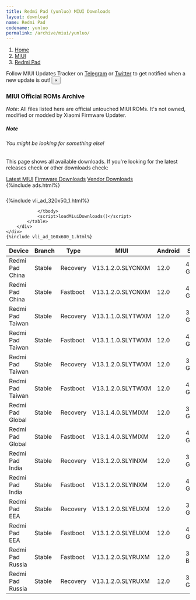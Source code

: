 ```yaml
---
title: Redmi Pad (yunluo) MIUI Downloads
layout: download
name: Redmi Pad
codename: yunluo
permalink: /archive/miui/yunluo/
---
```

<nav aria-label="breadcrumb">
    <ol class="breadcrumb">
        <li class="breadcrumb-item"><a href="/">Home</a></li>
        <li class="breadcrumb-item"><a href="/miui/">MIUI</a></li>
        <li class="breadcrumb-item active" aria-current="page"><a href="/miui/yunluo/">Redmi Pad</a></li>
    </ol>
</nav>
<div class="alert alert-primary alert-dismissible fade show" role="alert">
    Follow MIUI Updates Tracker on <a href="https://t.me/MIUIUpdatesTracker" class="alert-link">Telegram</a>
     or <a href="https://twitter.com/MiFwUpdater" class="alert-link">Twitter</a> to get notified when a new update is out!
    <button type="button" class="close" data-dismiss="alert" aria-label="Close">
        <span aria-hidden="true">&times;</span>
    </button>
</div>

### MIUI Official ROMs Archive
*Note*: All files listed here are official untouched MIUI ROMs. It's not owned, modified or modded by Xiaomi Firmware Updater.
<div class="card">
  <div class="card-body">
    <h5 class="card-title">Note</h5>
    <h6 class="card-subtitle mb-2 text-muted">You might be looking for something else!</h6>
    <p class="card-text">This page shows all available downloads.
     If you're looking for the latest releases check or other downloads check:</p>
    <a href="/miui/yunluo/" class="card-link">Latest MIUI</a>
    <a href="/firmware/yunluo/" class="card-link">Firmware Downloads</a>
    <a href="/vendor/yunluo/" class="card-link">Vendor Downloads</a>
  </div>
</div>
{%include ads.html%}
<div class="row justify-content-center">
    <div class="col-10">
        <div class="table-responsive-md" style="margin-top: 25px;">
            {%include vli_ad_320x50_1.html%}
            <table id="miui" class="display dt-responsive nowrap compact table table-striped table-hover table-sm">
                <thead class="thead-dark">
                    <tr>
                        <th data-ref="device">Device</th>
                        <th data-ref="branch">Branch</th>
                        <th data-ref="type">Type</th>
                        <th data-ref="miui">MIUI</th>
                        <th data-ref="android">Android</th>
                        <th data-ref="size">Size</th>
                        <th data-ref="size">Date</th>
                        <th data-ref="link">Link</th>
                    </tr>
                </thead>
                <tbody>
                <tr><td>Redmi Pad China</td><td>Stable</td><td>Recovery</td><td>V13.1.2.0.SLYCNXM</td><td>12.0</td><td>4.0 GB</td><td>2022-10-27</td><td><a href="/miui/yunluo/stable/V13.1.2.0.SLYCNXM/">Download</a></td></tr>
<tr><td>Redmi Pad China</td><td>Stable</td><td>Fastboot</td><td>V13.1.2.0.SLYCNXM</td><td>12.0</td><td>4.9 GB</td><td>2022-10-19</td><td><a href="/miui/yunluo/stable/V13.1.2.0.SLYCNXM/">Download</a></td></tr>
<tr><td>Redmi Pad Taiwan</td><td>Stable</td><td>Recovery</td><td>V13.1.1.0.SLYTWXM</td><td>12.0</td><td>3.5 GB</td><td>2022-10-27</td><td><a href="/miui/yunluo/stable/V13.1.1.0.SLYTWXM/">Download</a></td></tr>
<tr><td>Redmi Pad Taiwan</td><td>Stable</td><td>Fastboot</td><td>V13.1.1.0.SLYTWXM</td><td>12.0</td><td>4.3 GB</td><td>2022-09-07</td><td><a href="/miui/yunluo/stable/V13.1.1.0.SLYTWXM/">Download</a></td></tr>
<tr><td>Redmi Pad Taiwan</td><td>Stable</td><td>Recovery</td><td>V13.1.2.0.SLYTWXM</td><td>12.0</td><td>3.5 GB</td><td>2022-10-26</td><td><a href="/miui/yunluo/stable/V13.1.2.0.SLYTWXM/">Download</a></td></tr>
<tr><td>Redmi Pad Taiwan</td><td>Stable</td><td>Fastboot</td><td>V13.1.2.0.SLYTWXM</td><td>12.0</td><td>4.3 GB</td><td>2022-10-19</td><td><a href="/miui/yunluo/stable/V13.1.2.0.SLYTWXM/">Download</a></td></tr>
<tr><td>Redmi Pad Global</td><td>Stable</td><td>Recovery</td><td>V13.1.4.0.SLYMIXM</td><td>12.0</td><td>3.7 GB</td><td>2022-10-05</td><td><a href="/miui/yunluo/stable/V13.1.4.0.SLYMIXM/">Download</a></td></tr>
<tr><td>Redmi Pad Global</td><td>Stable</td><td>Fastboot</td><td>V13.1.4.0.SLYMIXM</td><td>12.0</td><td>4.3 GB</td><td>2022-09-22</td><td><a href="/miui/yunluo/stable/V13.1.4.0.SLYMIXM/">Download</a></td></tr>
<tr><td>Redmi Pad India</td><td>Stable</td><td>Recovery</td><td>V13.1.2.0.SLYINXM</td><td>12.0</td><td>3.5 GB</td><td>2022-10-05</td><td><a href="/miui/yunluo/stable/V13.1.2.0.SLYINXM/">Download</a></td></tr>
<tr><td>Redmi Pad India</td><td>Stable</td><td>Fastboot</td><td>V13.1.2.0.SLYINXM</td><td>12.0</td><td>4.2 GB</td><td>2022-09-27</td><td><a href="/miui/yunluo/stable/V13.1.2.0.SLYINXM/">Download</a></td></tr>
<tr><td>Redmi Pad EEA</td><td>Stable</td><td>Recovery</td><td>V13.1.2.0.SLYEUXM</td><td>12.0</td><td>3.5 GB</td><td>2022-10-04</td><td><a href="/miui/yunluo/stable/V13.1.2.0.SLYEUXM/">Download</a></td></tr>
<tr><td>Redmi Pad EEA</td><td>Stable</td><td>Fastboot</td><td>V13.1.2.0.SLYEUXM</td><td>12.0</td><td>4.3 GB</td><td>2022-09-27</td><td><a href="/miui/yunluo/stable/V13.1.2.0.SLYEUXM/">Download</a></td></tr>
<tr><td>Redmi Pad Russia</td><td>Stable</td><td>Fastboot</td><td>V13.1.2.0.SLYRUXM</td><td>12.0</td><td>347 Bytes</td><td>2022-09-29</td><td><a href="/miui/yunluo/stable/V13.1.2.0.SLYRUXM/">Download</a></td></tr>
<tr><td>Redmi Pad Russia</td><td>Stable</td><td>Recovery</td><td>V13.1.2.0.SLYRUXM</td><td>12.0</td><td>3.5 GB</td><td>None</td><td><a href="/miui/yunluo/stable/V13.1.2.0.SLYRUXM/">Download</a></td></tr>

                </tbody>
                <script>loadMiuiDownloads()</script>
            </table>
        </div>
    </div>
    {%include vli_ad_160x600_1.html%}
</div>
